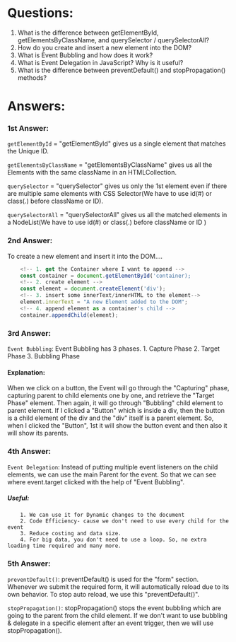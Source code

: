 # Questions:
1. What is the difference between getElementById, getElementsByClassName, and querySelector / querySelectorAll?
2. How do you create and insert a new element into the DOM?
3. What is Event Bubbling and how does it work?
4. What is Event Delegation in JavaScript? Why is it useful?
5. What is the difference between preventDefault() and stopPropagation() methods?


# Answers:

### 1st Answer:
`getElementById` = "getElementById" gives us a single element that matches the Unique ID.

`getElementsByClassName` = "getElementsByClassName" gives us all the Elements with the same className in an HTMLCollection.

`querySelector` = "querySelector" gives us only the 1st element even if there are multiple same elements with CSS Selector(We have to use id(#) or class(.) before className or ID).

`querySelectorAll` = "querySelectorAll" gives us all the matched elements in a NodeList(We have to use id(#) or class(.) before className or ID )



### 2nd Answer:
To create a new element and insert it into the DOM....
```js
    <!-- 1. get the Container where I want to append -->
    const container = document.getElementById('container);
    <!-- 2. create element -->
    const element = document.createElement('div');
    <!-- 3. insert some innerText/innerHTML to the element-->
    element.innerText = "A new Element added to the DOM";
    <!-- 4. append element as a container's child -->
    container.appendChild(element);
```


### 3rd Answer: 
`Event Bubbling`: Event Bubbling has 3 phases.
                1. Capture Phase
                2. Target Phase
                3. Bubbling Phase
#### Explanation:
When we click on a button, the Event will go through the "Capturing" phase, capturing parent to child elements one by one, and retrieve the "Target Phase" element. Then again, it will go through "Bubbling" child element to     parent element. If I clicked a "Button" which is inside a div, then the button is a child element of the div and the "div" itself is a parent element. So, when I clicked the "Button", 1st it will show the button event and then also it will show its parents.



### 4th Answer:
`Event Delegation`: Instead of putting multiple event listeners on the child elements, we can use the main Parent for the event. So that we can see where event.target clicked with the help of "Event Bubbling". 
##### Useful: 
        1. We can use it for Dynamic changes to the document
        2. Code Efficiency- cause we don't need to use every child for the event
        3. Reduce costing and data size.
        4. For big data, you don't need to use a loop. So, no extra loading time required and many more.



### 5th Answer:
`preventDefault()`: preventDefault() is used for the "form" section. Whenever we submit the required form, it will   automatically reload due to its own behavior. To stop auto reload, we use this "preventDefault()".

`stopPropagation()`: stopPropagation() stops the event bubbling which are going to the parent from the child element. If we don't want to use bubbling & delegate in a specific element after an event trigger, then we will use stopPropagation().
